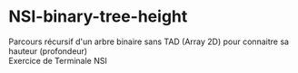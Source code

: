 # NSI-binary-tree-height
Parcours récursif d'un arbre binaire sans TAD (Array 2D) pour connaitre sa hauteur (profondeur)  
Exercice de Terminale NSI
